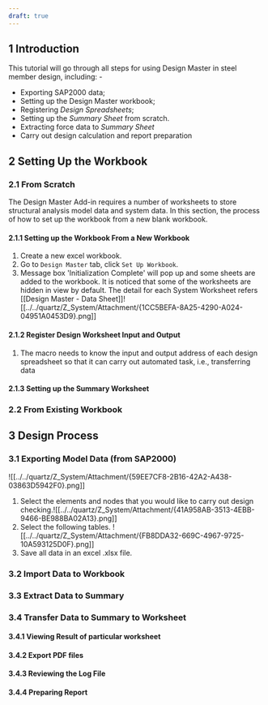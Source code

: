 ```yaml
---
draft: true
---
```

## 1	Introduction
This tutorial will go through all steps for using Design Master in steel member design, including: -
- Exporting SAP2000 data; 
- Setting up the Design Master workbook; 
- Registering *Design Spreadsheets*; 
- Setting up the *Summary Sheet* from scratch.
- Extracting force data to *Summary Sheet*
- Carry out design calculation and report preparation
## 2	Setting Up the Workbook

### 2.1	From Scratch
The Design Master Add-in requires a number of worksheets to store structural analysis model data and system data. In this section, the process of how to set up the workbook from a new blank workbook.
#### 2.1.1	Setting up the Workbook From a New Workbook
1. Create a new excel workbook.
2. Go to `Design Master` tab, click `Set Up Workbook`.
3. Message box 'Initialization Complete' will pop up and some sheets are added to the workbook. It is noticed that some of the worksheets are hidden in view by default. The detail for each System Worksheet refers [[Design Master - Data Sheet]]![[../../quartz/Z_System/Attachment/{1CC5BEFA-8A25-4290-A024-04951A0453D9}.png]]
#### 2.1.2	Register Design Worksheet Input and Output
1. The macro needs to know the input and output address of each design spreadsheet so that it can carry out automated task, i.e., transferring data
#### 2.1.3	Setting up the Summary Worksheet

### 2.2	From Existing Workbook
## 3	Design Process
### 3.1	Exporting Model Data   (from SAP2000)
![[../../quartz/Z_System/Attachment/{59EE7CF8-2B16-42A2-A438-03863D5942F0}.png]]
1. Select the elements and nodes that you would like to carry out design checking.![[../../quartz/Z_System/Attachment/{41A958AB-3513-4EBB-9466-BE988BA02A13}.png]]
2. Select the following tables. ![[../../quartz/Z_System/Attachment/{FB8DDA32-669C-4967-9725-10A593125D0F}.png]]
3. Save all data in an excel .xlsx file.
### 3.2	Import Data to Workbook

### 3.3	Extract Data to Summary
### 3.4	Transfer Data to Summary to Worksheet
#### 3.4.1	Viewing Result of particular worksheet
#### 3.4.2	Export PDF files
#### 3.4.3	Reviewing the Log File
#### 3.4.4	Preparing Report
